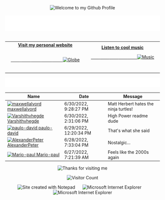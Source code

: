 <!-- "Hero" Header -->
<div align="center">
  <img src="https://github.com/BrunnerLivio/brunnerlivio/blob/master/images/welcome.png?raw=true" style="max-width: 100%;" alt="Welcome to my Github Profile" />
  <br />
  <br />
  <img height="50" alt="My Name is Livio and I like Node.js" src="https://raw.githubusercontent.com/BrunnerLivio/brunnerlivio/master/images/personal_note.svg" />
  <br />
  <br />

</div>

<!-- Social -->
<table width="100%">
<tr>
<td align="center">
<a href="https://brunnerliv.io">
<strong>Visit my personal website </strong>
<br />
<br />

<!-- Centering something has never been easy, has it? -->
<span>&nbsp;&nbsp;&nbsp;&nbsp;&nbsp;&nbsp;&nbsp;&nbsp;</span>
<span>&nbsp;&nbsp;&nbsp;&nbsp;&nbsp;&nbsp;&nbsp;&nbsp;</span>
<span>&nbsp;&nbsp;&nbsp;&nbsp;&nbsp;&nbsp;&nbsp;&nbsp;</span>
  <span>&nbsp;&nbsp;&nbsp;&nbsp;&nbsp;&nbsp;&nbsp;&nbsp;</span>
  <span>&nbsp;&nbsp;&nbsp;&nbsp;&nbsp;&nbsp;&nbsp;&nbsp;</span>
<img alt="Globe" height="80" src="https://raw.githubusercontent.com/BrunnerLivio/brunnerlivio/master/images/globe.gif">
</a>
<span>&nbsp;&nbsp;&nbsp;&nbsp;&nbsp;&nbsp;&nbsp;&nbsp;</span>
<span>&nbsp;&nbsp;&nbsp;&nbsp;&nbsp;&nbsp;&nbsp;&nbsp;</span>
<span>&nbsp;&nbsp;&nbsp;&nbsp;&nbsp;&nbsp;&nbsp;&nbsp;</span>
<span>&nbsp;&nbsp;&nbsp;&nbsp;&nbsp;&nbsp;&nbsp;&nbsp;</span>
 <span>&nbsp;&nbsp;&nbsp;&nbsp;&nbsp;&nbsp;&nbsp;&nbsp;</span>
</td>


<td align="center">
<a href="https://www.youtube.com/watch?v=3YxaaGgTQYM&ab_channel=EvanescenceVEVO">
<strong>Listen to cool music</strong>
<br />

<span>&nbsp;&nbsp;&nbsp;&nbsp;&nbsp;&nbsp;&nbsp;</span> 
<span>&nbsp;&nbsp;&nbsp;&nbsp;&nbsp;&nbsp;&nbsp;</span> 
<span>&nbsp;&nbsp;&nbsp;&nbsp;&nbsp;&nbsp;&nbsp;</span> 
<span>&nbsp;&nbsp;&nbsp;&nbsp;&nbsp;&nbsp;&nbsp;</span> 
<span>&nbsp;&nbsp;&nbsp;&nbsp;&nbsp;&nbsp;&nbsp;</span> 
<img height="100" alt="Music" src="https://raw.githubusercontent.com/BrunnerLivio/brunnerlivio/master/images/music.gif"> 
</a>
<span>&nbsp;&nbsp;&nbsp;&nbsp;&nbsp;&nbsp;&nbsp;&nbsp;</span>
<span>&nbsp;&nbsp;&nbsp;&nbsp;&nbsp;&nbsp;&nbsp;&nbsp;</span>
<span>&nbsp;&nbsp;&nbsp;&nbsp;&nbsp;&nbsp;&nbsp;&nbsp;</span>
<span>&nbsp;&nbsp;&nbsp;&nbsp;&nbsp;&nbsp;&nbsp;&nbsp;</span>
<span>&nbsp;&nbsp;&nbsp;&nbsp;&nbsp;&nbsp;&nbsp;&nbsp;</span>    
</td>
</tr>
</table>

<a href="https://github.com/BrunnerLivio/brunnerlivio/issues/62#issuecomment-new"><img src="images/guestbook.svg"></a> 


<!-- Guestbook -->
| Name | Date | Message |
|---|---|---|
| <a href="https://github.com/maxwellalvord"><img width="24" src="https://avatars.githubusercontent.com/u/56455512?s=24&u=e6960eaaf2ada2937f1960b08cd943813e9a3416&v=4" alt="maxwellalvord" /> maxwellalvord</a> |6/30/2022, 9:28:27 PM|Matt Herbert hates the ninja turtles!|
| <a href="https://github.com/Varshithvhegde"><img width="24" src="https://avatars.githubusercontent.com/u/80502833?s=24&u=c9fcb1f389f52341a86867b834af66610255041f&v=4" alt="Varshithvhegde" /> Varshithvhegde</a> |6/30/2022, 2:31:06 PM|High Power readme dude|
| <a href="https://github.com/paulo-david"><img width="24" src="https://avatars.githubusercontent.com/u/45608284?s=24&u=c44eb9665a63412bcb5ec7a2fb53584d484f38e5&v=4" alt="paulo-david" /> paulo-david</a> |6/29/2022, 12:20:34 PM|That's what she said|
| <a href="https://github.com/AlexanderPeter"><img width="24" src="https://avatars.githubusercontent.com/u/79803645?s=24&u=beb962e9098c3f35a9ffa2fab7570228161a274b&v=4" alt="AlexanderPeter" /> AlexanderPeter</a> |6/28/2022, 7:33:04 PM|Nostalgic...|
| <a href="https://github.com/Mario-paul"><img width="24" src="https://avatars.githubusercontent.com/u/15961362?s=24&u=bbeaca7207b2199e6c64e8a934d85b9ecd94a1d3&v=4" alt="Mario-paul" /> Mario-paul</a> |6/27/2022, 7:21:39 AM|Feels like the 2000s again|
<!-- /Guestbook -->

<!-- Footer -->

<div align="center">

<img height="120" alt="Thanks for visiting me" width="100%" src="https://raw.githubusercontent.com/BrunnerLivio/brunnerlivio/master/images/marquee.svg" />
<br />

![Visitor Count](https://profile-counter.glitch.me/brunnerlivio/count.svg)


<img src="https://raw.githubusercontent.com/BrunnerLivio/brunnerlivio/master/images/notepad.gif" alt="Site created with Notepad" height="30" />
<!-- "margin-right: whatever;" -->
<span>&nbsp;&nbsp;&nbsp;&nbsp;</span>  
<img src="https://raw.githubusercontent.com/BrunnerLivio/brunnerlivio/master/images/ie_logo.gif" alt="Microsoft Internet Explorer" />
<span>&nbsp;&nbsp;&nbsp;&nbsp;</span>  
<img src="https://raw.githubusercontent.com/BrunnerLivio/brunnerlivio/master/images/noframes.gif" alt="Microsoft Internet Explorer" />

</div>
